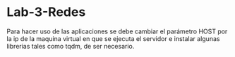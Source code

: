 # Lab-3-Redes

Para hacer uso de las aplicaciones se debe cambiar el parámetro HOST por la ip de la maquina virtual en que se ejecuta el servidor e instalar algunas librerias tales como tqdm, de ser necesario.